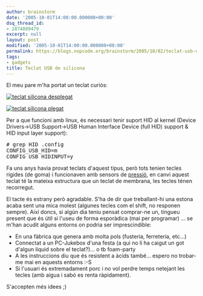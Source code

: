 ```yaml
---
author: brainstorm
date: '2005-10-01T14:00:00.000000+00:00'
dsq_thread_id:
- 2874889479
excerpt: null
layout: post
modified: '2005-10-01T14:00:00.000000+00:00'
permalink: https://blogs.nopcode.org/brainstorm/2005/10/02/teclat-usb-de-silicona/
tags:
- gadgets
title: Teclat USB de silicona
---
```


<p>El meu pare m'ha portat un teclat curiós:</p>
<p><a href='https://blogs.nopcode.org/brainstorm/wp-content/images/teclat_silicona1.jpg'><img src='http://blogs.nopcode.org/brainstorm/wp-content/images/thumb-teclat_silicona1.jpg' alt='teclat silicona desplegat' /></a></p>
<p><a href='https://blogs.nopcode.org/brainstorm/wp-content/images/teclat_silicona2.jpg'><img src='http://blogs.nopcode.org/brainstorm/wp-content/images/thumb-teclat_silicona2.jpg' alt='teclat silicona plegat' /></a></p>
<p>Per a que funcioni amb linux, és necessari tenir suport HID al kernel (Device Drivers->USB Support->USB Human Interface Device (full HID) support & HID input layer support):</p>
<pre>
# grep HID .config
CONFIG_USB_HID=m
CONFIG_USB_HIDINPUT=y
</pre>
<p>Fa uns anys havia provat teclats d'aquest tipus, però tots tenien tecles rígides (de goma) i funcionaven amb sensors de <a href="https://www.sensorland.com/HowPage004.html">pressió</a>, en canvi aquest teclat té la mateixa estructura que un teclat de membrana, les tecles ténen recorregut.</p>
<p>El tacte és estrany però agradable. S'ha de dir que treballant-hi una estona acaba sent una mica molest (algunes tecles com el shift, no responen sempre). Així doncs, si algún dia teniu pensat comprar-ne un, tingueu present que és útil si l'useu de forma esporàdica (mai per programar) ... se m'han acudit alguns entorns on podria ser imprescindible:</p>
<ul>
<li>En una fàbrica que genera amb molta pols (fusteria, ferreteria, etc...)</li>
<li>Connectat a un PC-Jukebox d'una festa (a qui no li ha caigut un got d'algun líquid sobre el teclat?)... o tb foam-party</li>
<li>A les instruccions diu que és resistent a àcids també... espero no trobar-me mai en aquests entorns :-S</li>
<li>Si l'usuari és extremadament porc i no vol perdre temps netejant les tecles (amb aigua i sabó es renta ràpidament).</li>
</ul>
<p>S'accepten més idees ;) </p>